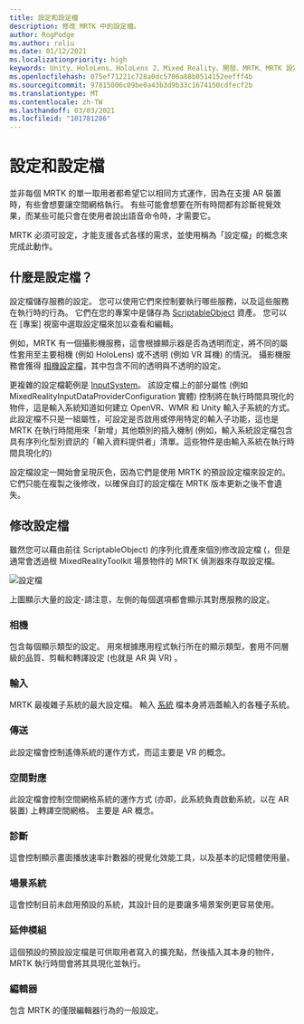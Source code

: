 ```yaml
---
title: 設定和設定檔
description: 修改 MRTK 中的設定檔。
author: RogPodge
ms.author: roliu
ms.date: 01/12/2021
ms.localizationpriority: high
keywords: Unity、HoloLens、HoloLens 2、Mixed Reality、開發、MRTK、MRTK 設定檔
ms.openlocfilehash: 075ef71221c728a0dc5706a88b0514152eefff4b
ms.sourcegitcommit: 97815006c09be0a43b3d9b33c1674150cdfecf2b
ms.translationtype: MT
ms.contentlocale: zh-TW
ms.lasthandoff: 03/03/2021
ms.locfileid: "101781286"
---
```

# <a name="configuration-and-profiles"></a>設定和設定檔

並非每個 MRTK 的單一取用者都希望它以相同方式運作，因為在支援 AR 裝置時，有些會想要讓空間網格執行。 有些可能會想要在所有時間都有診斷視覺效果，而某些可能只會在使用者說出語音命令時，才需要它。

MRTK 必須可設定，才能支援各式各樣的需求，並使用稱為「設定檔」的概念來完成此動作。

## <a name="what-is-a-profile"></a>什麼是設定檔？

設定檔儲存服務的設定。 您可以使用它們來控制要執行哪些服務，以及這些服務在執行時的行為。 它們在您的專案中是儲存為 [ScriptableObject](https://docs.unity3d.com/Manual/class-ScriptableObject.html) 資產。 您可以在 [專案] 視窗中選取設定檔來加以查看和編輯。

例如，MRTK 有一個攝影機服務，這會根據顯示器是否為透明而定，將不同的屬性套用至主要相機 (例如 HoloLens) 或不透明 (例如 VR 耳機) 的情況。 攝影機服務會獲得 [相機設定檔](https://github.com/microsoft/MixedRealityToolkit-Unity/blob/mrtk_development/Assets/MRTK/Core/Definitions/CameraSystem/MixedRealityCameraProfile.cs)，其中包含不同的透明與不透明的設定。

更複雜的設定檔範例是 [InputSystem](https://github.com/microsoft/MixedRealityToolkit-Unity/blob/mrtk_development/Assets/MRTK/Core/Definitions/InputSystem/MixedRealityInputSystemProfile.cs)。
該設定檔上的部分屬性 (例如 MixedRealityInputDataProviderConfiguration 實體) 控制將在執行時間具現化的物件，這是輸入系統知道如何建立 OpenVR、WMR 和 Unity 輸入子系統的方式。 此設定檔不只是一組屬性，可設定是否啟用或停用特定的輸入子功能，這也是 MRTK 在執行時間用來「新增」其他類別的插入機制 (例如，輸入系統設定檔包含具有序列化型別資訊的「輸入資料提供者」清單。這些物件是由輸入系統在執行時間具現化的) 

設定檔設定一開始會呈現灰色，因為它們是使用 MRTK 的預設設定檔來設定的。
它們只能在複製之後修改，以確保自訂的設定檔在 MRTK 版本更新之後不會遺失。

## <a name="modifying-profiles"></a>修改設定檔

雖然您可以藉由前往 ScriptableObject) 的序列化資產來個別修改設定檔 (，但是通常會透過根 MixedRealityToolkit 場景物件的 MRTK 偵測器來存取設定檔。

![設定檔](../features/images/profiles/input_profile.png)

上圖顯示大量的設定-請注意，左側的每個選項都會顯示其對應服務的設定。

### <a name="camera"></a>相機

包含每個顯示類型的設定。 用來根據應用程式執行所在的顯示類型，套用不同層級的品質、剪輯和轉譯設定 (也就是 AR 與 VR) 。

### <a name="input"></a>輸入

MRTK 最複雜子系統的最大設定檔。 輸入 [系統](../architecture/terminology.md) 檔本身將涵蓋輸入的各種子系統。

### <a name="teleport"></a>傳送

此設定檔會控制遙傳系統的運作方式，而這主要是 VR 的概念。

### <a name="spatial-mapping"></a>空間對應

此設定檔會控制空間網格系統的運作方式 (亦即，此系統負責啟動系統，以在 AR 裝置) 上轉譯空間網格。 主要是 AR 概念。

### <a name="diagnostics"></a>診斷

這會控制顯示畫面播放速率計數器的視覺化效能工具，以及基本的記憶體使用量。

### <a name="scene-system"></a>場景系統

這會控制目前未啟用預設的系統，其設計目的是要讓多場景案例更容易使用。

### <a name="extensions"></a>延伸模組

這個預設的預設設定檔是可供取用者寫入的擴充點，然後插入其本身的物件，MRTK 執行時間會將其具現化並執行。

### <a name="editor"></a>編輯器

包含 MRTK 的僅限編輯器行為的一般設定。
